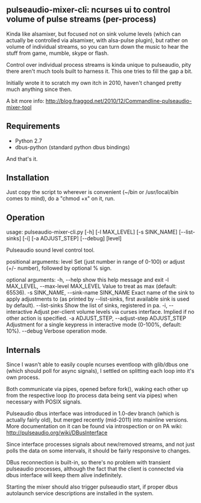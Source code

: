 pulseaudio-mixer-cli: ncurses ui to control volume of pulse streams (per-process)
--------------------

Kinda like alsamixer, but focused not on sink volume levels (which can actually
be controlled via alsamixer, with alsa-pulse plugin), but rather on volume of
individual streams, so you can turn down the music to hear the stuff from game,
mumble, skype or flash.

Control over individual process streams is kinda unique to pulseaudio, pity
there aren't much tools built to harness it. This one tries to fill the gap a
bit.

Initially wrote it to scratch my own itch in 2010, haven't changed pretty much
anything since then.

A bit more info:
http://blog.fraggod.net/2010/12/Commandline-pulseaudio-mixer-tool


Requirements
-------------------

* Python 2.7
* dbus-python (standard python dbus bindings)

And that's it.


Installation
--------------------

Just copy the script to wherever is convenient (~/bin or /usr/local/bin comes to
mind), do a "chmod +x" on it, run.


Operation
--------------------

usage: pulseaudio-mixer-cli.py [-h] [-l MAX_LEVEL] [-s SINK_NAME]
                               [--list-sinks] [-i] [-a ADJUST_STEP] [--debug]
                               [level]

Pulseaudio sound level control tool.

positional arguments:
  level                 Set (just number in range of 0-100) or adjust (+/-
                        number), followed by optional % sign.

optional arguments:
  -h, --help            show this help message and exit
  -l MAX_LEVEL, --max-level MAX_LEVEL
                        Value to treat as max (default: 65536).
  -s SINK_NAME, --sink-name SINK_NAME
                        Exact name of the sink to apply adjustments to (as
                        printed by --list-sinks, first available sink is used
                        by default).
  --list-sinks          Show the list of sinks, registered in pa.
  -i, --interactive     Adjust per-client volume levels via curses interface.
                        Implied if no other action is specified.
  -a ADJUST_STEP, --adjust-step ADJUST_STEP
                        Adjustment for a single keypress in interactive mode
                        (0-100%, default: 10%).
  --debug               Verbose operation mode.


Internals
--------------------

Since I wasn't able to easily couple ncurses eventloop with glib/dbus one (which
should poll for async signals), I settled on splitting each loop into it's own
process.

Both communicate via pipes, opened before fork(), waking each other up from the
respective loop (to process data being sent via pipes) when necessary with POSIX
signals.

Pulseaudio dbus interface was introduced in 1.0-dev branch (which is actually
fairly old), but merged recently (mid-2011) into mainline versions.
More documentation on it can be found via introspection or on PA wiki:
http://pulseaudio.org/wiki/DBusInterface

Since interface processes signals about new/removed streams, and not just polls
the data on some intervals, it should be fairly responsive to changes.

DBus reconnection is built-in, so there's no problem with transient pulseaudio
processes, although the fact that the client is connected via dbus interface
will keep them alive indefinitely.

Starting the mixer should also trigger pulseaudio start, if proper dbus
autolaunch service descriptions are installed in the system.
